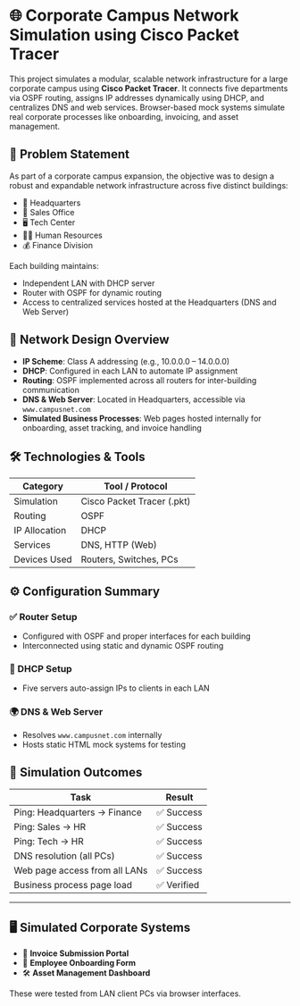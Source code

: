 # 🌐 Corporate Campus Network Simulation using Cisco Packet Tracer

This project simulates a modular, scalable network infrastructure for a large corporate campus using **Cisco Packet Tracer**. It connects five departments via OSPF routing, assigns IP addresses dynamically using DHCP, and centralizes DNS and web services. Browser-based mock systems simulate real corporate processes like onboarding, invoicing, and asset management.



## 📌 Problem Statement

As part of a corporate campus expansion, the objective was to design a robust and expandable network infrastructure across five distinct buildings:

- 🏢 Headquarters  
- 💼 Sales Office  
- 🖥 Tech Center  
- 🧑‍💼 Human Resources  
- 💰 Finance Division  

Each building maintains:
- Independent LAN with DHCP server  
- Router with OSPF for dynamic routing  
- Access to centralized services hosted at the Headquarters (DNS and Web Server)



## 🧠 Network Design Overview

- **IP Scheme**: Class A addressing (e.g., 10.0.0.0 – 14.0.0.0)
- **DHCP**: Configured in each LAN to automate IP assignment
- **Routing**: OSPF implemented across all routers for inter-building communication
- **DNS & Web Server**: Located in Headquarters, accessible via `www.campusnet.com`
- **Simulated Business Processes**: Web pages hosted internally for onboarding, asset tracking, and invoice handling



## 🛠 Technologies & Tools

| Category       | Tool / Protocol               |
|----------------|-------------------------------|
| Simulation     | Cisco Packet Tracer (.pkt)    |
| Routing        | OSPF                          |
| IP Allocation  | DHCP                          |
| Services       | DNS, HTTP (Web)               |
| Devices Used   | Routers, Switches, PCs        |



## ⚙️ Configuration Summary

### ✅ Router Setup
- Configured with OSPF and proper interfaces for each building
- Interconnected using static and dynamic OSPF routing

### 📶 DHCP Setup
- Five servers auto-assign IPs to clients in each LAN

### 🌍 DNS & Web Server
- Resolves `www.campusnet.com` internally
- Hosts static HTML mock systems for testing



## 🔧 Simulation Outcomes

| Task                                   | Result       |
|----------------------------------------|--------------|
| Ping: Headquarters → Finance           | ✅ Success    |
| Ping: Sales → HR                       | ✅ Success    |
| Ping: Tech → HR                        | ✅ Success    |
| DNS resolution (all PCs)               | ✅ Success    |
| Web page access from all LANs         | ✅ Success    |
| Business process page load             | ✅ Verified   |

---

## 🖥 Simulated Corporate Systems

- 🧾 **Invoice Submission Portal**
- 🧳 **Employee Onboarding Form**
- 🛠 **Asset Management Dashboard**

These were tested from LAN client PCs via browser interfaces.
